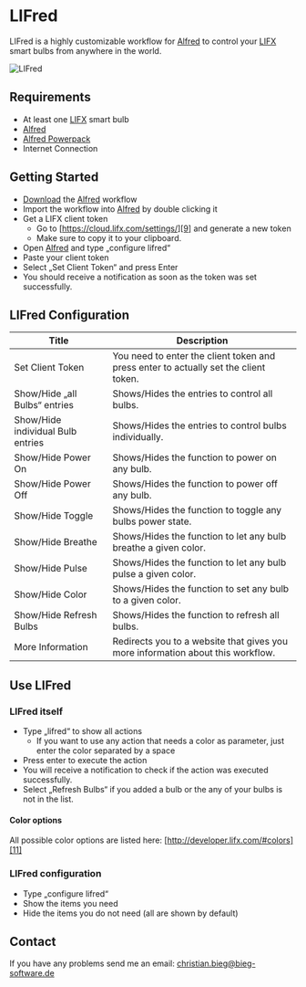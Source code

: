 # LIFred
LIFred is a highly customizable workflow for [Alfred][1] to control your [LIFX][2] smart bulbs from anywhere in the world.

![LIFred][image-1]

## Requirements
* At least one [LIFX][3] smart bulb
* [Alfred][4]
* [Alfred Powerpack][5]
* Internet Connection

## Getting Started
* [Download][6] the [Alfred][7] workflow
* Import the workflow into [Alfred][8] by double clicking it
* Get a LIFX client token
	* Go to [https://cloud.lifx.com/settings/][9] and generate a new token
	* Make sure to copy it to your clipboard.
* Open [Alfred][10] and type „configure lifred“
* Paste your client token
* Select „Set Client Token“ and press Enter
* You should receive a notification as soon as the token was set successfully.

## LIFred Configuration
| Title | Description |
|-------|-------------|
| Set Client Token | You need to enter the client token and press enter to actually set the client token. |
| Show/Hide „all Bulbs“ entries | Shows/Hides the entries to control all bulbs. |
| Show/Hide individual Bulb entries | Shows/Hides the entries to control bulbs individually. |
| Show/Hide Power On | Shows/Hides the function to power on any bulb. |
| Show/Hide Power Off | Shows/Hides the function to power off any bulb. |
| Show/Hide Toggle | Shows/Hides the function to toggle any bulbs power state. |
| Show/Hide Breathe | Shows/Hides the function to let any bulb breathe a given color. |
| Show/Hide Pulse | Shows/Hides the function to let any bulb pulse a given color. |
| Show/Hide Color | Shows/Hides the function to set any bulb to a given color. |
| Show/Hide Refresh Bulbs | Shows/Hides the function to refresh all bulbs. |
| More Information | Redirects you to a website that gives you more information about this workflow. |

## Use LIFred
### LIFred itself
* Type „lifred“ to show all actions
	* If you want to use any action that needs a color as parameter, just enter the color separated by a space
* Press enter to execute the action
* You will receive a notification to check if the action was executed successfully.
* Select „Refresh Bulbs“ if you added a bulb or the any of your bulbs is not in the list.

#### Color options
All possible color options are listed here: [http://developer.lifx.com/#colors][11]
### LIFred configuration
 * Type „configure lifred“
* Show the items you need
* Hide the items you do not need (all are shown by default)
## Contact
If you have any problems send me an email: [christian.bieg@bieg-software.de][12]

[1]:	http://www.alfredapp.com "Alfred"
[2]:	http://lifx.co "LIFX"
[3]:	http://lifx.co "LIFX"
[4]:	http://www.alfredapp.com "Alfred"
[5]:	http://www.alfredapp.com/powerpack/ "Alfred"
[6]:	https://raw.github.com/0x6368/LIFred/master/LIFred.alfredworkflow "Download LIFred"
[7]:	http://www.alfredapp.com "Alfred"
[8]:	http://www.alfredapp.com "Alfred"
[9]:	https://cloud.lifx.com
[10]:	http://www.alfredapp.com "Alfred"
[11]:	http://developer.lifx.com/#colors
[12]:	mailto:christian.bieg@bieg-software.de

[image-1]:	https://raw.github.com/0x6368/LIFred/master/screenshots/LIFred.png